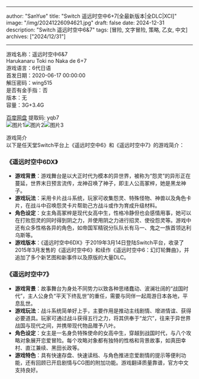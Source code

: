 
---
author: "SanYue"
title: "Switch 遥远时空中6+7[全最新版本|全DLC|XCI]"
image: "/img/20241226094621.jpg"
draft: false
date: 2024-12-31
description: "Switch 遥远时空中6&7"
tags: [冒险, 文字冒险, 策略, 乙女, 中文]
archives: ["2024/12/31"]

---

游戏名称：遥远时空中6&7   
Harukanaru Toki no Naka de 6+7    
游戏语言：6代日语  
首发日期：2020-06-17 00:00:00  
解压密码：wing515  
是否有金手指：否  
版本：无   
容量：3G+3.4G

[百度网盘](https://pan.baidu.com/s/10p-21i55_DC6QFqcOOjxYg) 提取码: yqb7  
![图片1](/img/sc85me.jpg)![图片2](/img/sc85ma.jpg)![图片3](/img/sc85mh.jpg)  

游戏简介  
以下是任天堂Switch平台上《遥远时空中6》和《遥远时空中7》的游戏简介：

### 《遥远时空中6DX》
- **游戏背景**：游戏舞台是以大正时代为模本的异世界，被称为“怨灵”的异形正在蔓延，世界末日预言流传，龙神召唤了神子，即主人公高冢梓，她是黑龙神子。
- **游戏玩法**：采用卡片战斗系统，玩家可收集怨灵、特殊怪物、神兽以及角色卡片，在战斗中召唤怨灵卡片帮助己方战斗或作为育成升级材料。
- **角色设定**：女主角高冢梓是现代女高中生，性格冷静但也会感情用事，她可以在打败怨灵的同时得到阴之力，并使用阴之力进行招灵、使役怨灵等。游戏中还有众多性格各异的角色，如帝国军精锐分队队长有马一、鬼之一族首领达利乌斯等。
- **游戏版本**：《遥远时空中6DX》于2019年3月14日登陆Switch平台，收录了2015年3月发售的《遥远时空中6》和续作《遥远时空中6：幻灯轮舞曲》，并追加了多个新艺图和新事件以及原版的大量DLC。

### 《遥远时空中7》
- **游戏背景**：故事舞台为身处不同势力以致各种思绪蠢动、波澜壮阔的“战国时代”，主人公身负“平天下终乱世”的重任，需要与同伴一起周游日本各地，平息乱世。
- **游戏玩法**：战斗系统简单好上手，主要作用是推动主线剧情、增进情谊、获得必要道具。玩家可通过战斗获得五行之力，将其供奉于“龙穴”，往来于异世界战国与现代之间，并携带现代物品赠予八叶。
- **角色设定**：女主是一名身负特殊使命的女高中生，穿越到战国时代，与八个攻略对象展开恋爱冒险。每个攻略对象都有独特的性格和背景故事，如真田幸村、直江兼续、黑田长政等。
- **游戏特色**：具有快速存盘、快速读档、与角色推进恋爱剧情的提示等便利功能，还有回顾已开启剧情与CG图的附加功能。游戏翻译质量靠谱，官方中文支持良好。
